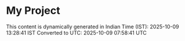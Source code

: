# My Project

This content is dynamically generated in Indian Time (IST): 2025-10-09 13:28:41 IST
Converted to UTC: 2025-10-09 07:58:41 UTC
